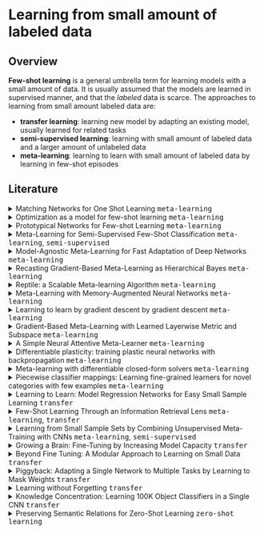 # Learning from small amount of labeled data
## Overview
**Few-shot learning** is a general umbrella term for learning models with a small amount of data. 
It is usually assumed that the models are learned in supervised manner, and that the _labeled_ data is scarce. 
The approaches to learning from small amount labeled data are:
* **transfer learning**: learning new model by adapting an existing model, usually learned for related tasks
* **semi-supervised learning**: learning with small amount of labeled data and a larger amount of unlabeled data
* **meta-learning**: learning to learn with small amount of labeled data by learning in few-shot episodes

## Literature
<details>
<summary>Matching Networks for One Shot Learning <kbd>meta-learning</kbd></summary>
<p>

---

<a href="https://arxiv.org/abs/1606.04080">paper</a>

---

### Abstract

Learning from a few examples remains a key challenge in machine learning. Despite recent advances in important domains such as vision and language, the standard supervised deep learning paradigm does not offer a satisfactory solution for learning new concepts rapidly from little data. In this work, we employ ideas from metric learning based on deep neural features and from recent advances that augment neural networks with external memories. <b>Our framework learns a network that maps a small labelled support set and an unlabelled example to its label, obviating the need for fine-tuning to adapt to new class types.</b> We then define one-shot learning problems on vision (using Omniglot, ImageNet) and language tasks. Our algorithm improves one-shot accuracy on ImageNet from 87.6% to 93.2% and from 88.0% to 93.8% on Omniglot compared to competing approaches. We also demonstrate the usefulness of the same model on language modeling by introducing a one-shot task on the Penn Treebank.

---
</p>
</details>

<details>
<summary>Optimization as a model for few-shot learning <kbd>meta-learning</kbd></summary>
<p>

---

<a href="https://openreview.net/pdf?id=rJY0-Kcll">paper</a> 

---

Though deep neural networks have shown great success in the large data domain, they generally perform poorly on few-shot learning tasks, where a classifier has to quickly generalize after seeing very few examples from each class. The general belief is that gradient-based optimization in high capacity classifiers requires many iterative steps over many examples to perform well. <b>Here, we propose an LSTM-based meta-learner model to learn the exact optimization algorithm used to train another learner neural network classifier in the few-shot regime. The parametrization of our model allows it to learn appropriate parameter updates specifically for the scenario where a set amount of updates will be made, while also learning a general initialization of the learner (classifier) network that allows for quick convergence of training.</b> We demonstrate that this meta-learning model is competitive with deep metric-learning techniques for few-shot learning.

---
</p>
</details>

<details>
<summary>Prototypical Networks for Few-shot Learning <kbd>meta-learning</kbd></summary>
<p>

---

<a href="https://arxiv.org/abs/1703.05175">paper</a> 

---

We propose prototypical networks for the problem of few-shot classification, where a classifier must generalize to new classes not seen in the training set, given only a small number of examples of each new class. <b>Prototypical networks learn a metric space in which classification can be performed by computing distances to prototype representations of each class.</b> Compared to recent approaches for few-shot learning, they reflect a simpler inductive bias that is beneficial in this limited-data regime, and achieve excellent results. We provide an analysis showing that some simple design decisions can yield substantial improvements over recent approaches involving complicated architectural choices and meta-learning. We further extend prototypical networks to zero-shot learning and achieve state-of-the-art results on the CU-Birds dataset.

---
</p>
</details>

<details>
<summary>Meta-Learning for Semi-Supervised Few-Shot Classification <kbd>meta-learning</kbd>, <kbd>semi-supervised</kbd></summary>
<p>

---

<a href="https://arxiv.org/abs/1803.00676">paper</a>

---

In few-shot classification, we are interested in learning algorithms that train a classifier from only a handful of labeled examples. Recent progress in few-shot classification has featured meta-learning, in which a parameterized model for a learning algorithm is defined and trained on episodes representing different classification problems, each with a small labeled training set and its corresponding test set. <b>In this work, we advance this few-shot classification paradigm towards a scenario where unlabeled examples are also available within each episode. We consider two situations: one where all unlabeled examples are assumed to belong to the same set of classes as the labeled examples of the episode, as well as the more challenging situation where examples from other distractor classes are also provided.</b> To address this paradigm, we propose novel extensions of Prototypical Networks (Snell et al., 2017) that are augmented with the ability to use unlabeled examples when producing prototypes. These models are trained in an end-to-end way on episodes, to learn to leverage the unlabeled examples successfully. We evaluate these methods on versions of the Omniglot and miniImageNet benchmarks, adapted to this new framework augmented with unlabeled examples. We also propose a new split of ImageNet, consisting of a large set of classes, with a hierarchical structure. Our experiments confirm that our Prototypical Networks can learn to improve their predictions due to unlabeled examples, much like a semi-supervised algorithm would.

---
</p>
</details>

<details>
<summary>Model-Agnostic Meta-Learning for Fast Adaptation of Deep Networks <kbd>meta-learning</kbd></summary>
<p>

---

<a href="https://arxiv.org/abs/1703.03400">paper</a>, <a href="http://bair.berkeley.edu/blog/2017/07/18/learning-to-learn">blog</a>

---

We propose an algorithm for meta-learning that is model-agnostic, in the sense that it is compatible with any model trained with gradient descent and applicable to a variety of different learning problems, including classification, regression, and reinforcement learning. The goal of meta-learning is to train a model on a variety of learning tasks, such that it can solve new learning tasks using only a small number of training samples. <b>In our approach, the parameters of the model are explicitly trained such that a small number of gradient steps with a small amount of training data from a new task will produce good generalization performance on that task. In effect, our method trains the model to be easy to fine-tune.</b> We demonstrate that this approach leads to state-of-the-art performance on two few-shot image classification benchmarks, produces good results on few-shot regression, and accelerates fine-tuning for policy gradient reinforcement learning with neural network policies.

---
</p>
</details>

<details>
<summary>Recasting Gradient-Based Meta-Learning as Hierarchical Bayes <kbd>meta-learning</kbd></summary>
<p>

---

<a href="https://arxiv.org/abs/1801.08930">paper</a>

---

Meta-learning allows an intelligent agent to leverage prior learning episodes as a basis for quickly improving performance on a novel task. Bayesian hierarchical modeling provides a theoretical framework for formalizing meta-learning as inference for a set of parameters that are shared across tasks. Here, we reformulate the model-agnostic meta-learning algorithm (MAML) of Finn et al. (2017) as a method for probabilistic inference in a hierarchical Bayesian model. In contrast to prior methods for meta-learning via hierarchical Bayes, MAML is naturally applicable to complex function approximators through its use of a scalable gradient descent procedure for posterior inference. Furthermore, the identification of MAML as hierarchical Bayes provides a way to understand the algorithm's operation as a meta-learning procedure, as well as an opportunity to make use of computational strategies for efficient inference. We use this opportunity to propose an improvement to the MAML algorithm that makes use of techniques from approximate inference and curvature estimation.

---
</p>
</details>

<details>
<summary>Reptile: a Scalable Meta-learning Algorithm <kbd>meta-learning</kbd></summary>
<p>

---

<a href="https://arxiv.org/abs/1803.02999">paper</a>, <a href="https://blog.openai.com/reptile">blog</a>

---
This paper considers metalearning problems, where there is a distribution of tasks, and we would like to obtain an agent that performs well (i.e., learns quickly) when presented with a previously unseen task sampled from this distribution. <b>We present a remarkably simple metalearning algorithm called Reptile, which learns a parameter initialization that can be fine-tuned quickly on a new task</b>. Reptile works by repeatedly sampling a task, training on it, and moving the initialization towards the trained weights on that task. <b>Unlike MAML, which also learns an initialization, Reptile doesn't require differentiating through the optimization process, making it more suitable for optimization problems where many update steps are required.</b> We show that Reptile performs well on some well-established benchmarks for few-shot classification. We provide some theoretical analysis aimed at understanding why Reptile works.

---
</p>
</details>

<details>
<summary>Meta-Learning with Memory-Augmented Neural Networks <kbd>meta-learning</kbd></summary>
<p>

---

<a href="http://proceedings.mlr.press/v48/santoro16.pdf">paper</a>

---

Despite recent breakthroughs in the applications of deep neural networks, one setting that presents a persistent challenge is that of “one-shot learning.” Traditional gradient-based networks require a lot of data to learn, often through extensive iterative training. When new data is encountered, the models must inefficiently relearn their parameters to adequately incorporate the new information without catastrophic interference. <b>Architectures with augmented memory capacities, such as Neural Turing Machines (NTMs), offer the ability to quickly encode and retrieve new information, and hence can potentially obviate the downsides of conventional models.</b> Here, we demonstrate the ability of a memory-augmented neural network to rapidly assimilate new data, and leverage this data to make accurate predictions after only a few samples. We also introduce a new method for accessing an external memory that focuses on memory content, unlike previous methods that additionally use memory locationbased focusing mechanisms.

---
</p>
</details>

<details>
<summary>Learning to learn by gradient descent by gradient descent <kbd>meta-learning</kbd></summary>
<p>

---

<a href="https://arxiv.org/abs/1606.04474">paper</a>

---

The move from hand-designed features to learned features in machine learning has been wildly successful. In spite of this, optimization algorithms are still designed by hand. <b>In this paper we show how the design of an optimization algorithm can be cast as a learning problem, allowing the algorithm to learn to exploit structure in the problems of interest in an automatic way.</b> Our learned algorithms, implemented by LSTMs, outperform generic, hand-designed competitors on the tasks for which they are trained, and also generalize well to new tasks with similar structure. We demonstrate this on a number of tasks, including simple convex problems, training neural networks, and styling images with neural art.

---
</p>
</details>


<details>
<summary>Gradient-Based Meta-Learning with Learned Layerwise Metric and Subspace <kbd>meta-learning</kbd></summary>
<p>

---

<a href="https://arxiv.org/abs/1801.05558">paper</a>

---

Gradient-based meta-learning has been shown to be expressive enough to approximate any learning algorithm. While previous such methods have been successful in meta-learning tasks, they resort to simple gradient descent during meta-testing. <b>Our primary contribution is the <i>MT-net</i>, which enables the meta-learner to learn on each layer's activation space a subspace that the task-specific learner performs gradient descent on.</b> Additionally, a task-specific learner of an <i>MT-net</i> performs gradient descent with respect to a meta-learned distance metric, which warps the activation space to be more sensitive to task identity. We demonstrate that the dimension of this learned subspace reflects the complexity of the task-specific learner's adaptation task, and also that our model is less sensitive to the choice of initial learning rates than previous gradient-based meta-learning methods. Our method achieves state-of-the-art or comparable performance on few-shot classification and regression tasks.

---
</p>
</details>

<details>
<summary>A Simple Neural Attentive Meta-Learner <kbd>meta-learning</kbd></summary>
<p>

---

<a href="https://openreview.net/forum?id=B1DmUzWAW">paper</a>

---

Deep neural networks excel in regimes with large amounts of data, but tend to struggle when data is scarce or when they need to adapt quickly to changes in the task. In response, recent work in meta-learning proposes training a meta-learner on a distribution of similar tasks, in the hopes of generalization to novel but related tasks by learning a high-level strategy that captures the essence of the problem it is asked to solve. However, many recent meta-learning approaches are extensively hand-designed, either using architectures specialized to a particular application, or hard-coding algorithmic components that constrain how the meta-learner solves the task. <b>We propose a class of simple and generic meta-learner architectures that use a novel combination of temporal convolutions and soft attention; the former to aggregate information from past experience and the latter to pinpoint specific pieces of information.</b> In the most extensive set of meta-learning experiments to date, we evaluate the resulting Simple Neural AttentIve Learner (or SNAIL) on several heavily-benchmarked tasks. On all tasks, in both supervised and reinforcement learning, SNAIL attains state-of-the-art performance by significant margins.

---
</p>
</details>

<details>
<summary>Differentiable plasticity: training plastic neural networks with backpropagation  <kbd>meta-learning</kbd></summary>
<p>

---

<a href="https://arxiv.org/abs/1804.02464">paper</a>, <a href="https://eng.uber.com/differentiable-plasticity">blog</a>

---

How can we build agents that keep learning from experience, quickly and efficiently, after their initial training? Here we take inspiration from the main mechanism of learning in biological brains: synaptic plasticity, carefully tuned by evolution to produce efficient lifelong learning. We show that plasticity, just like connection weights, can be optimized by gradient descent in large (millions of parameters) recurrent networks with Hebbian plastic connections. First, recurrent plastic networks with more than two million parameters can be trained to memorize and reconstruct sets of novel, high-dimensional 1000+ pixels natural images not seen during training. Crucially, traditional non-plastic recurrent networks fail to solve this task. Furthermore, trained plastic networks can also solve generic meta-learning tasks such as the Omniglot task, with competitive results and little parameter overhead. Finally, in reinforcement learning settings, plastic networks outperform a non-plastic equivalent in a maze exploration task. We conclude that differentiable plasticity may provide a powerful novel approach to the learning-to-learn problem.

---
</p>
</details>

<details>
<summary>Meta-learning with differentiable closed-form solvers <kbd>meta-learning</kbd></summary>
<p>

---

<a href="https://arxiv.org/abs/1805.08136">paper</a>, <a href="http://www.robots.ox.ac.uk/~luca/r2d2.html">project page</a>

---

Adapting deep networks to new concepts from few examples is extremely challenging, due to the high computational and data requirements of standard fine-tuning procedures. Most works on meta-learning and few-shot learning have thus focused on simple learning techniques for adaptation, such as nearest neighbors or gradient descent. Nonetheless, the machine learning literature contains a wealth of methods that learn non-deep models very efficiently. <b>In this work we propose to use these fast convergent methods as the main adaptation mechanism for few-shot learning. The main idea is to teach a deep network to use standard machine learning tools, such as logistic regression, as part of its own internal model, enabling it to quickly adapt to novel tasks.</b> This requires back-propagating errors through the solver steps. While normally the matrix operations involved would be costly, the small number of examples works to our advantage, by making use of the Woodbury identity. We propose both iterative and closed-form solvers, based on logistic regression and ridge regression components. Our methods achieve excellent performance on three few-shot learning benchmarks, showing competitive performance on Omniglot and surpassing all state-of-the-art alternatives on miniImageNet and CIFAR-100.

---
</p>
</details>

<details>
<summary>Piecewise classifier mappings: Learning fine-grained learners for novel categories with few examples <kbd>meta-learning</kbd></summary>
<p>

---

<a href="https://arxiv.org/abs/1805.04288">paper</a>

---

Humans are capable of learning a new fine-grained concept with very little supervision, e.g., few exemplary images for a species of bird, yet our best deep learning systems need hundreds or thousands of labeled examples. In this paper, we try to reduce this gap by studying the fine-grained image recognition problem in a challenging few-shot learning setting, termed few-shot fine-grained recognition (FSFG). The task of FSFG requires the learning systems to build classifiers for novel fine-grained categories from few examples (only one or less than five). To solve this problem, we propose an end-to-end trainable deep network which is inspired by the state-of-the-art fine-grained recognition model and is tailored for the FSFG task. <b>Specifically, our network consists of a bilinear feature learning module and a classifier mapping module: while the former encodes the discriminative information of an exemplar image into a feature vector, the latter maps the intermediate feature into the decision boundary of the novel category.</b> The key novelty of our model is a "piecewise mappings" function in the classifier mapping module, which generates the decision boundary via learning a set of more attainable sub-classifiers in a more parameter-economic way. We learn the exemplar-to-classifier mapping based on an auxiliary dataset in a meta-learning fashion, which is expected to be able to generalize to novel categories. By conducting comprehensive experiments on three fine-grained datasets, we demonstrate that the proposed method achieves superior performance over the competing baselines.

---
</p>
</details>

<details>
<summary>Learning to Learn: Model Regression Networks for Easy Small Sample Learning <kbd>transfer</kbd></summary>
<p>

---

<a href="https://www.ri.cmu.edu/pub_files/2016/10/yuxiongw_eccv16_learntolearn.pdf">paper</a>

---

We develop a conceptually simple but powerful approach that can learn novel categories from few annotated examples. <b>In this approach, the experience with already learned categories is used to facilitate the learning of novel classes. Our insight is two-fold: 1) there exists a generic, category agnostic transformation from models learned from few samples to models learned from large enough sample sets, and 2) such a transformation could be effectively learned by high-capacity regressors.</b> In particular, we automatically learn the transformation with a deep model regression network on a large collection of model pairs. Experiments demonstrate that encoding this transformation as prior knowledge greatly facilitates the recognition in the small sample size regime on a broad range of tasks, including domain adaptation, fine-grained recognition, action recognition, and scene classification.

---
</p>
</details>

<details>
<summary>Few-Shot Learning Through an Information Retrieval Lens <kbd>meta-learning</kbd>, <kbd>transfer</kbd></summary>
<p>

---

<a href="https://arxiv.org/abs/1707.02610">paper</a>

---
Few-shot learning refers to understanding new concepts from only a few examples. We propose an information retrieval-inspired approach for this problem that is motivated by the increased importance of maximally leveraging all the available information in this low-data regime. We define a training objective that aims to extract as much information as possible from each training batch by effectively optimizing over all relative orderings of the batch points simultaneously. <b>In particular, we view each batch point as a `query' that ranks the remaining ones based on its predicted relevance to them and we define a model within the framework of structured prediction to optimize mean Average Precision over these rankings.</b> Our method achieves impressive results on the standard few-shot classification benchmarks while is also capable of few-shot retrieval.

---
</p>
</details>

<details>
<summary>Learning from Small Sample Sets by Combining Unsupervised Meta-Training with CNNs <kbd>meta-learning</kbd>, <kbd>semi-supervised</kbd></summary>
<p>

---

<a href="https://www.ri.cmu.edu/wp-content/uploads/2017/06/yuxiongw_nips16_ldscnn.pdf">paper</a>

---

This work explores CNNs for the recognition of novel categories from few examples. Inspired by the transferability properties of CNNs, we introduce an additional unsupervised meta-training stage that exposes multiple top layer units to a large amount of unlabeled real-world images. By encouraging these units to learn diverse sets of low-density separators across the unlabeled data, we capture a more generic, richer description of the visual world, which decouples these units from ties to a specific set of categories. We propose an unsupervised margin maximization that jointly estimates compact high-density regions and infers low-density separators. The low-density separator (LDS) modules can be plugged into any or all of the top layers of a standard CNN architecture. The resulting CNNs significantly improve the performance in scene classification, fine-grained recognition, and action recognition with small training samples.

---
</p>
</details>

<details>
<summary>Growing a Brain: Fine-Tuning by Increasing Model Capacity <kbd>transfer</kbd></summary>
<p>

---

<a href="https://www.ri.cmu.edu/wp-content/uploads/2017/06/yuxiongw_cvpr17_growingcnn.pdf">paper</a>

---

CNNs have made an undeniable impact on computer vision through the ability to learn high-capacity models with large annotated training sets. One of their remarkable properties is the ability to transfer knowledge from a large source dataset to a (typically smaller) target dataset. This is usually accomplished through fine-tuning a fixed-size network on new target data. Indeed, virtually every contemporary visual recognition system makes use of fine-tuning to transfer knowledge from ImageNet. In this work, we analyze what components and parameters change during finetuning, and discover that increasing model capacity allows for more natural model adaptation through fine-tuning. By making an analogy to developmental learning, we demonstrate that “growing” a CNN with additional units, either by widening existing layers or deepening the overall network, significantly outperforms classic fine-tuning approaches. But in order to properly grow a network, we show that newly-added units must be appropriately normalized to allow for a pace of learning that is consistent with existing units. We empirically validate our approach on several benchmark datasets, producing state-of-the-art results.

---
</p>
</details>

<details>
<summary>Beyond Fine Tuning: A Modular Approach to Learning on Small Data <kbd>transfer</kbd></summary>
<p>

---

<a href="https://arxiv.org/abs/1611.01714">paper</a>

---

In this paper we present a technique to train neural network models on small amounts of data. Current methods for training neural networks on small amounts of rich data typically rely on strategies such as fine-tuning a pre-trained neural network or the use of domain-specific hand-engineered features. Here we take the approach of treating network layers, or entire networks, as modules and combine pre-trained modules with untrained modules, to learn the shift in distributions between data sets. The central impact of using a modular approach comes from adding new representations to a network, as opposed to replacing representations via fine-tuning. Using this technique, we are able surpass results using standard fine-tuning transfer learning approaches, and we are also able to significantly increase performance over such approaches when using smaller amounts of data.

---
</p>
</details>

<details>
<summary>Piggyback: Adapting a Single Network to Multiple Tasks by Learning to Mask Weights <kbd>transfer</kbd></summary>
<p>

---

<a href="https://arxiv.org/abs/1801.06519">paper</a>

---

This work presents a method for adapting a single, fixed deep neural network to multiple tasks without affecting performance on already learned tasks. By building upon ideas from network quantization and pruning, we learn binary masks that piggyback on an existing network, or are applied to unmodified weights of that network to provide good performance on a new task. These masks are learned in an end-to-end differentiable fashion, and incur a low overhead of 1 bit per network parameter, per task. Even though the underlying network is fixed, the ability to mask individual weights allows for the learning of a large number of filters. We show performance comparable to dedicated fine-tuned networks for a variety of classification tasks, including those with large domain shifts from the initial task (ImageNet), and a variety of network architectures. Unlike prior work, we do not suffer from catastrophic forgetting or competition between tasks, and our performance is agnostic to task ordering.

---
</p>
</details>


<details>
<summary>Learning without Forgetting <kbd>transfer</kbd></summary>
<p>

---

<a href="https://arxiv.org/abs/1606.09282">paper</a>

---

When building a unified vision system or gradually adding new capabilities to a system, the usual assumption is that training data for all tasks is always available. However, as the number of tasks grows, storing and retraining on such data becomes infeasible. A new problem arises where we add new capabilities to a Convolutional Neural Network (CNN), but the training data for its existing capabilities are unavailable. We propose our Learning without Forgetting method, which uses only new task data to train the network while preserving the original capabilities. Our method performs favorably compared to commonly used feature extraction and fine-tuning adaption techniques and performs similarly to multitask learning that uses original task data we assume unavailable. A more surprising observation is that Learning without Forgetting may be able to replace fine-tuning with similar old and new task datasets for improved new task performance.

---
</p>
</details>


<details>
<summary>Knowledge Concentration: Learning 100K Object Classifiers in a Single CNN <kbd>transfer</kbd></summary>
<p>

---

<a href="https://arxiv.org/abs/1711.07607">paper</a>

---

Fine-grained image labels are desirable for many computer vision applications, such as visual search or mobile AI assistant. These applications rely on image classification models that can produce hundreds of thousands (e.g. 100K) of diversified fine-grained image labels on input images. However, training a network at this vocabulary scale is challenging, and suffers from intolerable large model size and slow training speed, which leads to unsatisfying classification performance. A straightforward solution would be training separate expert networks (specialists), with each specialist focusing on learning one specific vertical (e.g. cars, birds...). However, deploying dozens of expert networks in a practical system would significantly increase system complexity and inference latency, and consumes large amounts of computational resources. To address these challenges, we propose a Knowledge Concentration method, which effectively transfers the knowledge from dozens of specialists (multiple teacher networks) into one single model (one student network) to classify 100K object categories. There are three salient aspects in our method: (1) a multi-teacher single-student knowledge distillation framework; (2) a self-paced learning mechanism to allow the student to learn from different teachers at various paces; (3) structurally connected layers to expand the student network capacity with limited extra parameters. We validate our method on OpenImage and a newly collected dataset, Entity-Foto-Tree (EFT), with 100K categories, and show that the proposed model performs significantly better than the baseline generalist model.

---
</p>
</details>


<details>
<summary>Preserving Semantic Relations for Zero-Shot Learning <kbd>zero-shot learning</kbd></summary>
<p>

---

<a href="https://arxiv.org/abs/1803.03049">paper</a>

---

Zero-shot learning has gained popularity due to its potential to scale recognition models without requiring additional training data. This is usually achieved by associating categories with their semantic information like attributes. However, we believe that the potential offered by this paradigm is not yet fully exploited. In this work, we propose to utilize the structure of the space spanned by the attributes using a set of relations. We devise objective functions to preserve these relations in the embedding space, thereby inducing semanticity to the embedding space. Through extensive experimental evaluation on five benchmark datasets, we demonstrate that inducing semanticity to the embedding space is beneficial for zero-shot learning. The proposed approach outperforms the state-of-the-art on the standard zero-shot setting as well as the more realistic generalized zero-shot setting. We also demonstrate how the proposed approach can be useful for making approximate semantic inferences about an image belonging to a category for which attribute information is not available.

---
</p>
</details>

